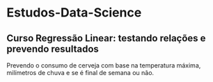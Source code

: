# Estudos-Data-Science

## Curso Regressão Linear: testando relações e prevendo resultados

Prevendo o consumo de cerveja com base na temperatura máxima, milímetros de chuva e se é final de semana ou não.

